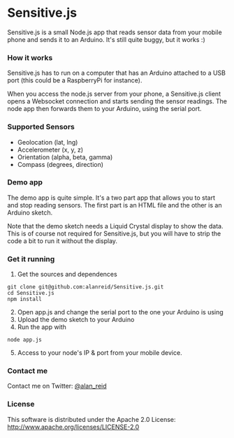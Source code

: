 Sensitive.js
============

Sensitive.js is a small Node.js app that reads sensor data from your mobile phone and sends it to an Arduino.
It's still quite buggy, but it works :)

### How it works
Sensitive.js has to run on a computer that has an Arduino attached to a USB port (this could be a RaspberryPi for instance).

When you access the node.js server from your phone, a Sensitive.js client opens a Websocket connection and starts sending the sensor readings. The node app then forwards them to your Arduino, using the serial port.

### Supported Sensors
* Geolocation (lat, lng)
* Accelerometer (x, y, z)
* Orientation (alpha, beta, gamma)
* Compass (degrees, direction)

### Demo app
The demo app is quite simple. It's a two part app that allows you to start and stop reading sensors. 
The first part is an HTML file and the other is an Arduino sketch. 

Note that the demo sketch needs a Liquid Crystal display to show the data. This is of course not required for Sensitive.js, but you will have to strip the code a bit to run it without the display.

### Get it running
1. Get the sources and dependences

```
git clone git@github.com:alanreid/Sensitive.js.git 
cd Sensitive.js
npm install
```

2. Open app.js and change the serial port to the one your Arduino is using
3. Upload the demo sketch to your Arduino
4. Run the app with 
```
node app.js
```
5. Access to your node's IP & port from your mobile device.

### Contact me
Contact me on Twitter: [@alan_reid](http://twitter.com/alan_reid)

### License
This software is distributed under the Apache 2.0 License: http://www.apache.org/licenses/LICENSE-2.0
